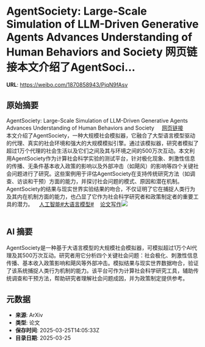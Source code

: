 # AgentSociety: Large-Scale Simulation of LLM-Driven Generative Agents Advances Understanding of Human Behaviors and Society 网页链接本文介绍了AgentSoci...

**URL**: https://weibo.com/1870858943/PjqN9fAsv

## 原始摘要

AgentSociety: Large-Scale Simulation of LLM-Driven Generative Agents Advances Understanding of Human Behaviors and Society <a href="https://weibo.cn/sinaurl?u=https%3A%2F%2Fwww.aminer.cn%2Fpub%2F67aeb0fbae8580e7ff3cd6bf%2Fagentsociety-large-scale-simulation-of-llm-driven-generative-agents-advances-understanding-of" data-hide=""><span class="url-icon"><img style="width: 1rem;height: 1rem" src="https://h5.sinaimg.cn/upload/2015/09/25/3/timeline_card_small_web_default.png" referrerpolicy="no-referrer"></span><span class="surl-text">网页链接</span></a><br>本文介绍了AgentSociety，一种大规模社会模拟器，它融合了大型语言模型驱动的代理、真实的社会环境和强大的大规模模拟引擎。通过该模拟器，研究者模拟了超过1万个代理的社会生活以及它们之间及其与环境之间的500万次互动。本文利用AgentSociety作为计算社会科学实验的测试平台，针对极化现象、刺激性信息的传播、无条件基本收入政策的影响以及外部冲击（如飓风）的影响等四个关键社会问题进行了研究。这些案例用于评估AgentSociety在支持传统研究方法（如调查、访谈和干预）方面的能力，并探讨社会问题的模式、原因和潜在机制。AgentSociety的结果与现实世界实验结果的吻合，不仅证明了它在捕捉人类行为及其内在机制方面的能力，也凸显了它作为社会科学研究者和政策制定者的重要工具的潜力。<a href="https://m.weibo.cn/p/index?extparam=%E4%BA%BA%E5%B7%A5%E6%99%BA%E8%83%BD&amp;containerid=100808f068f0dad74789bee210163c40a4b50d" data-hide=""><span class="url-icon"><img style="width: 1rem;height: 1rem" src="https://n.sinaimg.cn/photo/5213b46e/20180926/timeline_card_small_super_default.png" referrerpolicy="no-referrer"></span><span class="surl-text">人工智能</span></a><a href="https://m.weibo.cn/search?containerid=231522type%3D1%26t%3D10%26q%3D%23%E5%A4%A7%E8%AF%AD%E8%A8%80%E6%A8%A1%E5%9E%8B%23&amp;extparam=%23%E5%A4%A7%E8%AF%AD%E8%A8%80%E6%A8%A1%E5%9E%8B%23" data-hide=""><span class="surl-text">#大语言模型#</span></a><a href="https://m.weibo.cn/p/index?extparam=%E8%AE%BA%E6%96%87%E5%86%99%E4%BD%9C&amp;containerid=1008084f70c9f305ba97c50dbca8c25c8747d7" data-hide=""><span class="url-icon"><img style="width: 1rem;height: 1rem" src="https://n.sinaimg.cn/photo/5213b46e/20180926/timeline_card_small_super_default.png" referrerpolicy="no-referrer"></span><span class="surl-text">论文写作</span></a><img style="" src="https://tvax2.sinaimg.cn/large/6f830abfly1hznivnm5c4j21o00z01kx.jpg" referrerpolicy="no-referrer"><br><br>

## AI 摘要

AgentSociety是一种基于大语言模型的大规模社会模拟器，可模拟超过1万个AI代理及其500万次互动。研究者用它分析四个关键社会问题：社会极化、刺激性信息传播、基本收入政策影响和飓风等外部冲击。模拟结果与现实世界数据吻合，验证了该系统捕捉人类行为机制的能力。该平台可作为计算社会科学研究工具，辅助传统调查和干预方法，帮助研究者理解社会问题成因，并为政策制定提供参考。

## 元数据

- **来源**: ArXiv
- **类型**: 论文
- **保存时间**: 2025-03-25T14:05:33Z
- **目录日期**: 2025-03-25
